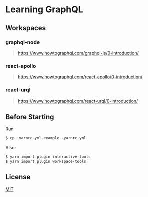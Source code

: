 # Learning GraphQL

## Workspaces

### graphql-node

> https://www.howtographql.com/graphql-js/0-introduction/

### react-apollo

> https://www.howtographql.com/react-apollo/0-introduction/

### react-urql

> https://www.howtographql.com/react-urql/0-introduction/

## Before Starting

Run

```sh
$ cp .yarnrc.yml.example .yarnrc.yml
```

Also:

```sh
$ yarn import plugin interactive-tools
$ yarn import plugin workspace-tools
```

## License

[MIT](./LICENSE)
